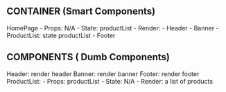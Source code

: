 ## CONTAINER (Smart Components)
HomePage
    - Props: N/A
    - State: productList
    - Render: 
        - Header
        - Banner
        - ProductList: state productList
        - Footer

## COMPONENTS ( Dumb Components)
Header: render header
Banner: render banner
Footer: render footer
ProductList:
    - Props: productList
    - State: N/A
    - Render: a list of products
